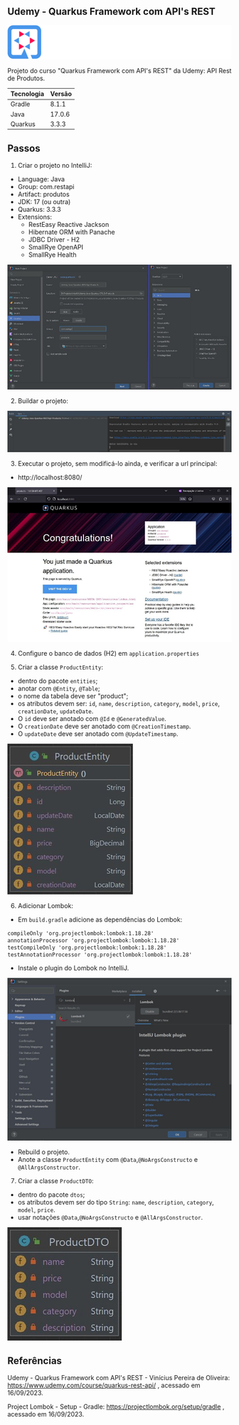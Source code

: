 ## Udemy - Quarkus Framework com API's REST
![Quarkus-Logo](/imgs/Img-0-QuarkusLogo.png)

Projeto do curso "Quarkus Framework com API's REST" da Udemy: API Rest de Produtos.

| Tecnologia | Versão |
|------------|--------|
| Gradle     | 8.1.1  |
| Java       | 17.0.6 |
| Quarkus    | 3.3.3  |


## Passos
1. Criar o projeto no IntelliJ:
- Language: Java
- Group: com.restapi
- Artifact: produtos
- JDK: 17 (ou outra)
- Quarkus: 3.3.3
- Extensions:
    * RestEasy Reactive Jackson
    * Hibernate ORM with Panache
    * JDBC Driver - H2
    * SmallRye OpenAPI
    * SmallRye Health

![Starter-Project](/imgs/Img-1-Starter.jpg)

2. Buildar o projeto:

![Build-Project](/imgs/Img-2-Build.jpg)

3. Executar o projeto, sem modificá-lo ainda, e verificar a url principal:
- http://localhost:8080/

![Run-Project](/imgs/Img-3-Run.jpg)

4. Configure o banco de dados (H2) em `application.properties`

5. Criar a classe `ProductEntity`:
- dentro do pacote `entities`;
- anotar com `@Entity`, `@Table`;
- o nome da tabela deve ser "product";
- os atributos devem ser: `id`, `name`, `description`, `category`, `model`, `price`, `creationDate`, `updateDate`.
- O `id` deve ser anotado com `@Id` e `@GeneratedValue`.
- O `creationDate` deve ser anotado com `@CreationTimestamp`.
- O `updateDate` deve ser anotado com `@UpdateTimestamp`.

![Class-ProductEntity](/imgs/Img-4-Class-ProductEntity-b.jpg)

6. Adicionar Lombok:
- Em `build.gradle` adicione as dependências do Lombok:
```
compileOnly 'org.projectlombok:lombok:1.18.28'
annotationProcessor 'org.projectlombok:lombok:1.18.28'
testCompileOnly 'org.projectlombok:lombok:1.18.28'
testAnnotationProcessor 'org.projectlombok:lombok:1.18.28'
```
- Instale o plugin do Lombok no IntelliJ.

![IntelliJ-Plugin-Lombok](/imgs/Img-5-IntelliJ-Plugin-Lombok.jpg)

- Rebuild o projeto.
- Anote a classe `ProductEntity` com `@Data`,`@NoArgsConstructo` e `@AllArgsConstructor`.

7. Criar a classe `ProductDTO`:
- dentro do pacote `dtos`;
- os atributos devem ser do tipo `String`: `name`, `description`, `category`, `model`, `price`.
- usar notações `@Data`,`@NoArgsConstructo` e `@AllArgsConstructor`.

![Class-ProductDTO](/imgs/Img-6-Class-ProductDTO-b.jpg)


## Referências
Udemy - Quarkus Framework com API's REST - Vinícius Pereira de Oliveira:
https://www.udemy.com/course/quarkus-rest-api/ , acessado em 16/09/2023.

Project Lombok - Setup - Gradle:
https://projectlombok.org/setup/gradle , acessado em 16/09/2023.